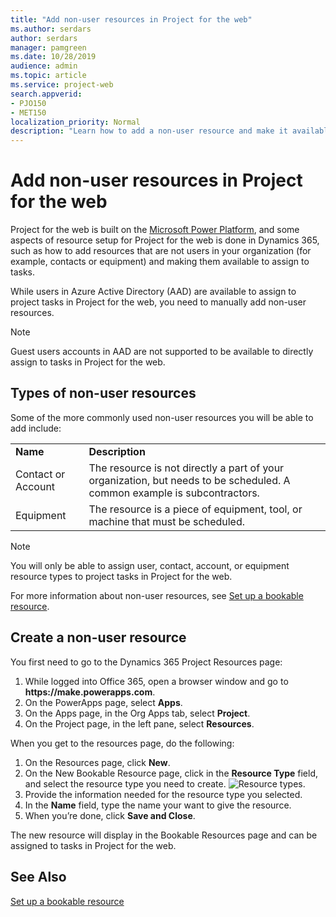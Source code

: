```yaml
---
title: "Add non-user resources in Project for the web"
ms.author: serdars
author: serdars
manager: pamgreen
ms.date: 10/28/2019
audience: admin
ms.topic: article
ms.service: project-web
search.appverid: 
- PJO150
- MET150 
localization_priority: Normal
description: "Learn how to add a non-user resource and make it available to assign to tasks in Project for the web."
---
```


# Add non-user resources in Project for the web

Project for the web is built on the [Microsoft Power Platform](https://powerplatform.microsoft.com/en-us/), and some aspects of resource setup for Project for the web is done in Dynamics 365, such as how to add resources that are not users in your organization (for example, contacts or equipment) and making them available to assign to tasks.

While users in Azure Active Directory (AAD) are available to assign to project tasks in Project for the web, you need to manually add non-user resources.

> [!Note] 
> Guest users accounts in AAD are not  supported to be available to directly assign  to tasks in Project for the web.

## Types of non-user resources

Some of the more commonly used non-user resources you will be able to add include:

|||
|:-----|:-----|
|**Name** <br/> |**Description** <br/> |
|Contact or Account   <br/> |The resource is not directly a part of your organization, but needs to be scheduled. A common example is subcontractors.  <br/> |
|Equipment <br/> |The resource is a piece of equipment, tool, or machine that must be scheduled.  <br/> |

> [!Note] 
> You will only be able to assign user, contact, account, or equipment resource types to project tasks in Project for the web.

For more information about non-user resources, see [Set up a bookable resource](https://docs.microsoft.com/dynamics365/field-service/set-up-bookable-resources#add-work-hours). 


## Create a non-user resource

You first need to go to the Dynamics 365 Project Resources page:
1. While logged into Office 365, open a browser window and go to **https://<spam><spam>make.powerapps<spam><spam>.com**.
2. On the PowerApps page, select **Apps**.
3. On the Apps page, in the Org Apps tab, select **Project**.
4. On the Project page, in the left pane, select **Resources**.


When you get to the resources page, do the following:
1. On the Resources page, click **New**.
2. On the New Bookable Resource page, click in the **Resource Type** field, and select the resource type you need to create.
![Resource types.](media/resourcetypes.png)
3. Provide the information needed for the resource type you selected.
4. In the **Name** field, type the name your want to give the resource.
6. When you’re done, click **Save and Close**.

The new resource will display in the Bookable Resources page and can be assigned to tasks in Project for the web.

 
## See Also

[Set up a bookable resource](https://docs.microsoft.com/dynamics365/field-service/set-up-bookable-resources#add-work-hours)
  
  



